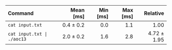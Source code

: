 | Command | Mean [ms] | Min [ms] | Max [ms] | Relative |
|:---|---:|---:|---:|---:|
| `cat input.txt` | 0.4 ± 0.2 | 0.0 | 1.1 | 1.00 |
| `cat input.txt \| ./aoc13` | 2.0 ± 0.2 | 1.6 | 2.8 | 4.72 ± 1.95 |
